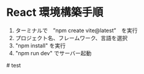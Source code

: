 # React 環境構築手順
1. ターミナルで　”npm create vite@latest”　を実行
2. プロジェクト名、フレームワーク、言語を選択
3. "npm install" を実行
4. "npm run dev" でサーバー起動


#   t e s t  
 